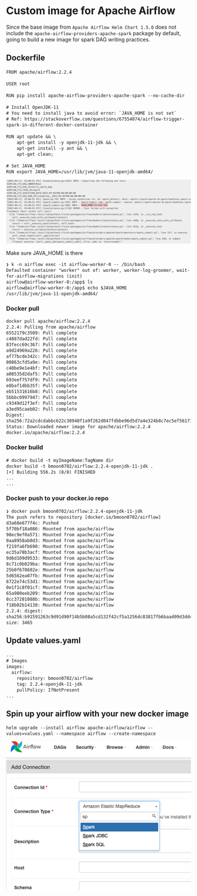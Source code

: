 # Custom image for Apache Airflow
Since the base image from `Apache Airflow Helm Chart 1.5.0` does not include the  `apache-airflow-providers-apache-spark` package by default, going to build a new image for spark DAG writing practices.

## Dockerfile
```
FROM apache/airflow:2.2.4

USER root

RUN pip install apache-airflow-providers-apache-spark --no-cache-dir

# Install OpenJDK-11
# You need to install java to avoid error: `JAVA_HOME is not set`
# Ref: https://stackoverflow.com/questions/67554074/airflow-trigger-spark-in-different-docker-container

RUN apt update && \
    apt-get install -y openjdk-11-jdk && \
    apt-get install -y ant && \
    apt-get clean;

# Set JAVA_HOME
RUN export JAVA_HOME=/usr/lib/jvm/java-11-openjdk-amd64/

```
![Screenshot](images/../../images/error_java_is_not_set.png)

Make sure JAVA_HOME is there
```
❯ k -n airflow exec -it airflow-worker-0 -- /bin/bash
Defaulted container "worker" out of: worker, worker-log-groomer, wait-for-airflow-migrations (init)
airflow@airflow-worker-0:/app$ ls
airflow@airflow-worker-0:/app$ echo $JAVA_HOME
/usr/lib/jvm/java-11-openjdk-amd64/
```
### Docker pull
```
docker pull apache/airflow:2.2.4
2.2.4: Pulling from apache/airflow
6552179c3509: Pull complete
c4887dad22fd: Pull complete
83fecc69c367: Pull complete
a9d24969a226: Pull complete
af77bcde342c: Pull complete
00863cfd5a9e: Pull complete
c40be9e1e4bf: Pull complete
a08535d2daf5: Pull complete
693eef757df9: Pull complete
e8baf1dbb35f: Pull complete
eb51531616b8: Pull complete
5bbbc0997947: Pull complete
c9349d12f3ef: Pull complete
a3ed95caeb02: Pull complete
Digest: sha256:72a2cdcdabbc622c30940f1a9f262d047fdbbe96d5d7a4e324b8c7ec5ef56171
Status: Downloaded newer image for apache/airflow:2.2.4
docker.io/apache/airflow:2.2.4
```
### Docker build
```
# docker build -t myImageName:TagName dir
docker build -t bmoon0702/airflow:2.2.4-openjdk-11-jdk .
[+] Building 556.2s (8/8) FINISHED
...
...
```
### Docker push to your docker.io repo
```
❯ docker push bmoon0702/airflow:2.2.4-openjdk-11-jdk
The push refers to repository [docker.io/bmoon0702/airflow]
d3a68e677f4c: Pushed
5f70bf18a086: Mounted from apache/airflow
98ec9ef0a571: Mounted from apache/airflow
0aa8958ab0d3: Mounted from apache/airflow
f219fa6fb690: Mounted from apache/airflow
ec35a78b3acf: Mounted from apache/airflow
9d6d109d9533: Mounted from apache/airflow
8c71c0b029ba: Mounted from apache/airflow
25b0f678602e: Mounted from apache/airflow
5d6562ea07fb: Mounted from apache/airflow
6722e74c53d1: Mounted from apache/airflow
0e1f1c8f01cf: Mounted from apache/airflow
65a900eeb209: Mounted from apache/airflow
8cc37281088b: Mounted from apache/airflow
f18b02b14138: Mounted from apache/airflow
2.2.4: digest: sha256:b91591263c9d91d90f14b5b08a5cd132f42cf5a1256dc83817fb6baad09d3dd4 size: 3465
```

## Update values.yaml
```
...
# Images
images:
  airflow:
    repository: bmoon0702/airflow
    tag: 2.2.4-openjdk-11-jdk
    pullPolicy: IfNotPresent
...
```
## Spin up your airflow with your new docker image
```
helm upgrade --install airflow apache-airflow/airflow --values=values.yaml --namespace airflow --create-namespace

```
![Screenshot](images/../../images/spark_connection.png)

